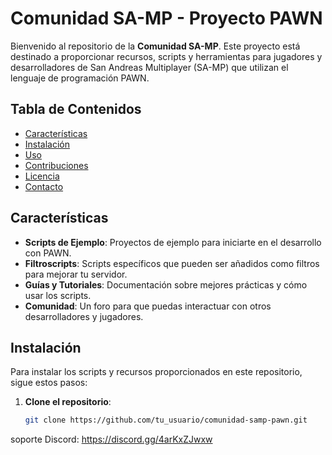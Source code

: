 # Comunidad SA-MP - Proyecto PAWN

Bienvenido al repositorio de la **Comunidad SA-MP**. Este proyecto está destinado a proporcionar recursos, scripts y herramientas para jugadores y desarrolladores de San Andreas Multiplayer (SA-MP) que utilizan el lenguaje de programación PAWN.

## Tabla de Contenidos

- [Características](#características)
- [Instalación](#instalación)
- [Uso](#uso)
- [Contribuciones](#contribuciones)
- [Licencia](#licencia)
- [Contacto](#contacto)

## Características

- **Scripts de Ejemplo**: Proyectos de ejemplo para iniciarte en el desarrollo con PAWN.
- **Filtroscripts**: Scripts específicos que pueden ser añadidos como filtros para mejorar tu servidor.
- **Guías y Tutoriales**: Documentación sobre mejores prácticas y cómo usar los scripts.
- **Comunidad**: Un foro para que puedas interactuar con otros desarrolladores y jugadores.

## Instalación

Para instalar los scripts y recursos proporcionados en este repositorio, sigue estos pasos:

1. **Clone el repositorio**:
   ```bash
   git clone https://github.com/tu_usuario/comunidad-samp-pawn.git

soporte Discord: https://discord.gg/4arKxZJwxw
